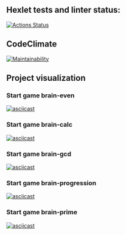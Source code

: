 ## Hexlet tests and linter status:
[![Actions Status](https://github.com/YurasovAleksey/python-project-49/actions/workflows/hexlet-check.yml/badge.svg)](https://github.com/YurasovAleksey/python-project-49/actions)

## CodeClimate
[![Maintainability](https://api.codeclimate.com/v1/badges/679980b433fc70248579/maintainability)](https://codeclimate.com/github/YurasovAleksey/python-project-49/maintainability)

## Project visualization
### Start game brain-even
[![asciicast](https://asciinema.org/a/o1QvNPfHboarfntzMaNOvHMgc.svg)](https://asciinema.org/a/o1QvNPfHboarfntzMaNOvHMgc)

### Start game brain-calc
[![asciicast](https://asciinema.org/a/pzYhjXLGMVAHzjPQ0zDJ0VQdc.svg)](https://asciinema.org/a/pzYhjXLGMVAHzjPQ0zDJ0VQdc)

### Start game brain-gcd
[![asciicast](https://asciinema.org/a/jupAXG89741IvElPl8cAq2q0S.svg)](https://asciinema.org/a/jupAXG89741IvElPl8cAq2q0S)

### Start game brain-progression
[![asciicast](https://asciinema.org/a/eM9oHG8kNZD1sJJMK9mAYzdrP.svg)](https://asciinema.org/a/eM9oHG8kNZD1sJJMK9mAYzdrP)

### Start game brain-prime
[![asciicast](https://asciinema.org/a/dynKXm2RNMtJZPrL8L0PUaaPf.svg)](https://asciinema.org/a/dynKXm2RNMtJZPrL8L0PUaaPf)

